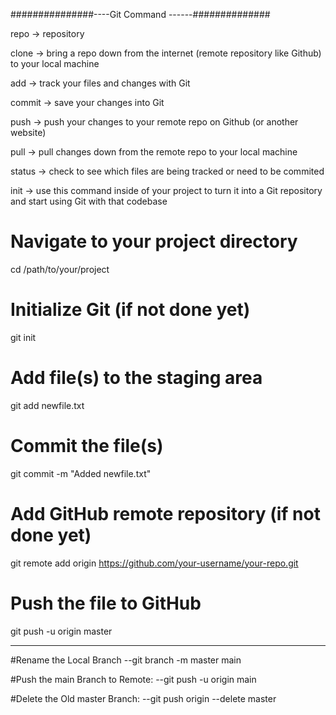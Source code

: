 ###############----Git Command ------############## 

repo -> repository

clone -> bring a repo down from the internet (remote repository like Github) to your local machine

add -> track your files and changes with Git

commit -> save your changes into Git

push -> push your changes to your remote repo on Github (or another website)

pull -> pull changes down from the remote repo to your local machine

status -> check to see which files are being tracked or need to be commited

init -> use this command inside of your project to turn it into a Git repository and start using Git with that codebase




# Navigate to your project directory
cd /path/to/your/project

# Initialize Git (if not done yet)
git init

# Add file(s) to the staging area
git add newfile.txt

# Commit the file(s)
git commit -m "Added newfile.txt"

# Add GitHub remote repository (if not done yet)
git remote add origin https://github.com/your-username/your-repo.git

# Push the file to GitHub
git push -u origin master



-----------------------------------------------------------------------

#Rename the Local Branch
--git branch -m master main

#Push the main Branch to Remote:
--git push -u origin main

#Delete the Old master Branch:
--git push origin --delete master

